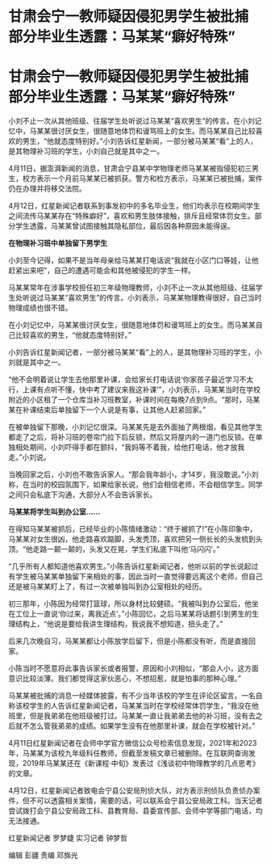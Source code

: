 # 甘肃会宁一教师疑因侵犯男学生被批捕 部分毕业生透露：马某某“癖好特殊”

# 甘肃会宁一教师疑因侵犯男学生被批捕 部分毕业生透露：马某某“癖好特殊”

小刘不止一次从其他班级、往届学生处听说过马某某“喜欢男生”的传言。在小刘记忆中，马某某很讨厌女生，很随意地体罚和谩骂班上的女生。而马某某自己比较喜欢的男生，“他就态度特别好。”小刘告诉红星新闻，一部分被马某某“看”上的人，是其物理补习班的学生，小刘自己就是其中之一。

4月11日，据澎湃新闻的消息，甘肃会宁县某中学物理老师马某某被指侵犯初三男生，校方表示一个月前马某某已被抓获。警方和检方表示，马某某已被批捕，案件仍在办理并将移交法院。

4月12日，红星新闻记者联系到事发初中的多名毕业生，他们均表示在校期间学生之间流传马某某存在“特殊癖好”，喜欢和男生肢体接触，排斥且经常体罚女生。部分学生透露，马某某曾试图接触其隐私部位，最后因各种原因未能得逞。

**在物理补习班中单独留下男学生**

小刘至今记得，如果不是当年母亲给马某某打电话说“我就在小区门口等娃，让他赶紧出来吧”，自己的遭遇可能会和其他被侵犯的学生一样。

马某某常年在涉事学校担任初三年级物理教师，小刘不止一次从其他班级、往届学生处听说过马某某“喜欢男生”的传言。小刘表示，马某某物理教得很好，自己当时物理成绩也很不错。

在小刘记忆中，马某某很讨厌女生，很随意地体罚和谩骂班上的女生。而马某某自己比较喜欢的男生，“他就态度特别好。”

小刘告诉红星新闻记者，一部分被马某某“看”上的人，是其物理补习班的学生，小刘就是其中之一。

“他不会明着说让学生去他那里补课，会给家长打电话说‘你家孩子最近学习不太行，上课有点听不懂，快中考了建议来我这补课’”，小刘表示，马某某当时在学校附近的小区租了一个仓库当补习班教室，补课时间在每晚7点到9点。“那时，马某某在补课结束后单独留下一个人说是有事，让其他人赶紧回家。”

在被单独留下那晚，小刘记忆很深。马某某先是去外面抽了两根烟，看见其他学生都走了之后，将补习班的卷帘门拉下后反锁，然后又将屋内的一道门也反锁。在单独相处期间，小刘吓得手都在颤抖，“我妈等不着我，给他打电话，他才放我走。”小刘说。

当晚回家之后，小刘也不敢告诉家人。“那会我年龄小，才14岁，我没敢说。”小刘称，在当时的校园氛围下，如果给家长说，他们会相信老师，不会相信学生。同学之间只会私底下沟通，大部分人不会告诉家长。

**马某某将学生叫到办公室……**

在得知马某某被抓后，已经毕业的小陈情绪激动：“终于被抓了!”在小陈印象中，马某某对女生很凶，他走路喜欢踮脚，头发秃顶，喜欢把另一侧长长的头发梳到头顶。“他走路一颠一颠的，头发又在晃，学生们私底下叫他‘马闪闪’。”

“几乎所有人都知道他喜欢男生。”小陈告诉红星新闻记者，他听以前的学长说起过有学生被马某某单独留下来相处的事，因此当时一直觉得要远离这个老师，但自己还是被马某某盯上了，有过一次被单独叫到办公室相处的经历。

初三那年，小陈因为经常打篮球，所以身材比较健硕。“我被叫到办公室后，他坐在工位上一直说‘你过来，离我近点’。”小陈回忆，之后马某某将话题引到男生的生理结构上，“他说是要给我讲生理结构，我说我不想知道，扭头走了。”

后来几次晚自习，马某某都让小陈放学后留下，但是小陈都没有听，而是直接回家。

小陈当时不愿意将此事告诉家长或者报警，原因和小刘相似，“那会人小，这方面意识比较淡薄。我们都觉得这家伙恶心，不想招惹，就是怕事的那种心理。”

马某某被批捕的消息一经媒体披露，有不少当年该校的学生在评论区留言。一名自称该校学生的人告诉红星新闻记者，马某某当时在学校经常体罚学生，“我没在他班里，但是我弟弟在他班级被打过。马某某一直让我弟弟去他的补习班，没有去之后就不怎么管我弟弟的成绩。如果学生没有在他那里补课，就会在学校被针对。”

4月11日红星新闻记者在会师中学官方微信公众号检索信息发现，2021年和2023年，马某某为该校九年级科任教师，但截至发稿文章已被删除。在互联网查询发现，2019年马某某还在《新课程·中旬》发表过《浅谈初中物理教学的几点思考》的文章。

4月12日，红星新闻记者致电会宁县公安局刑侦大队，对方表示刑侦队负责侦办案件，但不可以透露相关案情，需要的话，可以联系会宁县公安局政工科。当天记者尝试拨打会宁县公安局政工科、县教育局、县委宣传部、会师中学等部门电话，均无法接通。

红星新闻记者 罗梦婕 实习记者 钟梦哲

编辑 彭疆 责编 邓旆光

